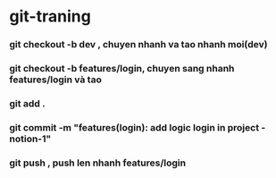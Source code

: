 ﻿# git-traning

### git checkout -b dev , chuyen nhanh va tao nhanh moi(dev)
### git checkout -b features/login, chuyen sang nhanh  features/login và tao
### git add .
### git commit -m "features(login): add logic login in project - notion-1"
### git push , push len nhanh features/login
